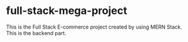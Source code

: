 # full-stack-mega-project
This is the Full Stack E-commerce project created by using MERN Stack. This is the backend part.
